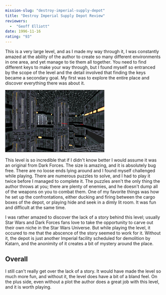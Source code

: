 ```yaml
---
mission-slug: "destroy-imperial-supply-depot"
title: "Destroy Imperial Supply Depot Review"
reviewers: 
  -  "Geoff Elliott"
date: 1996-11-16
rating: "93"
---
```


This is a very large level, and as I made my way through it, I was constantly amazed at the ability of the author to create so many different environments in one area, and yet manage to tie them all together. You need to find different keys to make your way through, but I found myself so entranced by the scope of the level and the detail involved that finding the keys became a secondary goal. My first was to explore the entire place and discover everything there was about it.

![Imperial Supply Depot screenshot](./depot.png "Several different styles, including many large open areas, are combined with thought and skill to form the depot.")

This level is so incredible that if I didn't know better I would assume it was an original from Dark Forces. The size is amazing, and it is absolutely bug free. There are no loose ends lying around and I found myself challenged while playing. There are numerous puzzles to solve, and I had to play it twice before I managed to complete it. The puzzles aren't the only thing the author throws at you; there are plenty of enemies, and he doesn't dump all of the weapons on you to combat them. One of my favorite things was how he set up the confrontations, either ducking and firing between the cargo boxes of the depot, or playing hide and seek in a dimly lit room. It was fun and difficult at the same time.

I was rather amazed to discover the lack of a story behind this level; usually Star Wars and Dark Forces fans love to take the opportunity to carve out their own niche in the Star Wars Universe. But while playing the level, it occured to me that the abscence of the story seemed to work for it. Without it, the depot is just another Imperial facility scheduled for demolition by Katarn, and the anonimity of it creates a bit of mystery around the place.


## Overall

I still can't really get over the lack of a story. It would have made the level so much more fun, and without it, the level does have a bit of a bland feel. On the plus side, even without a plot the author does a great job with this level, and it is worth playing.